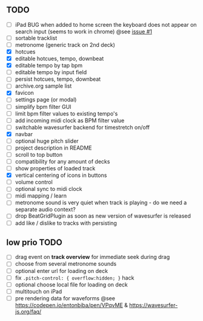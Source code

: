 
## TODO
  - [ ] iPad BUG when added to home screen the keyboard does not appear on search input (seems to work in chrome) @see [issue #1](https://github.com/othmar52/instrupella/issues/1)
  - [ ] sortable tracklist
  - [ ] metronome (generic track on 2nd deck)
  - [x] hotcues
  - [x] editable hotcues, tempo, downbeat
  - [x] editable tempo by tap bpm
  - [ ] editable tempo by input field
  - [ ] persist hotcues, tempo, downbeat
  - [ ] archive.org sample list
  - [x] favicon
  - [ ] settings page (or modal)
  - [ ] simplify bpm filter GUI
  - [ ] limit bpm filter values to existing tempo's
  - [ ] add incoming midi clock as BPM filter value
  - [ ] switchable wavesurfer backend for timestretch on/off
  - [x] navbar
  - [ ] optional huge pitch slider
  - [ ] project description in README
  - [ ] scroll to top button
  - [ ] compatibility for any amount of decks
  - [ ] show properties of loaded track
  - [x] vertical centering of icons in buttons
  - [ ] volume control
  - [ ] optional sync to midi clock
  - [ ] midi mapping / learn
  - [ ] metronome sound is very quiet when track is playing - do we need a separate audio context?
  - [ ] drop BeatGridPlugin as soon as new version of wavesurfer is released
  - [ ] add like / dislike to tracks with persisting

## low prio TODO
  - [ ] drag event on **track overview** for immediate seek during drag
  - [ ] choose from several metronome sounds
  - [ ] optional enter url for loading on deck
  - [ ] fix `.pitch-control: { overflow:hidden; }` hack
  - [ ] optional choose local file for loading on deck
  - [ ] multitouch on iPad
  - [ ] pre rendering data for waveforms @see https://codepen.io/entonbiba/pen/VPqvME & https://wavesurfer-js.org/faq/